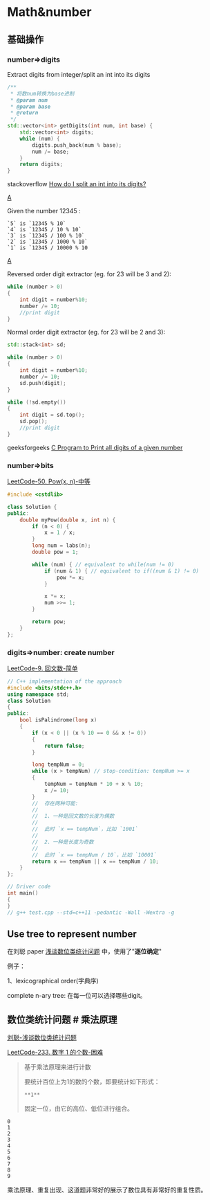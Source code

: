 # Math&number



## 基础操作

### number=>digits

Extract digits from integer/split an int into its digits

```c++
/**
 * 将数num转换为base进制
 * @param num 
 * @param base 
 * @return 
 */
std::vector<int> getDigits(int num, int base) {
    std::vector<int> digits;
    while (num) {
        digits.push_back(num % base);
        num /= base;
    }
    return digits;
}

```





stackoverflow [How do I split an int into its digits?](https://stackoverflow.com/questions/4261589/how-do-i-split-an-int-into-its-digits)

[A](https://stackoverflow.com/a/4261638)

Given the number 12345 :

```
`5` is `12345 % 10`
`4` is `12345 / 10 % 10`
`3` is `12345 / 100 % 10`
`2` is `12345 / 1000 % 10`
`1` is `12345 / 10000 % 10
```

[A](https://stackoverflow.com/a/4261624)

Reversed order digit extractor (eg. for 23 will be 3 and 2):

```cpp
while (number > 0)
{
    int digit = number%10;
    number /= 10;
    //print digit
}
```

Normal order digit extractor (eg. for 23 will be 2 and 3):

```cpp
std::stack<int> sd;

while (number > 0)
{
    int digit = number%10;
    number /= 10;
    sd.push(digit);
}

while (!sd.empty())
{
    int digit = sd.top();
    sd.pop();
    //print digit
}
```

geeksforgeeks [C Program to Print all digits of a given number](https://www.geeksforgeeks.org/c-program-to-print-all-digits-of-a-given-number/)

### number=>bits

[LeetCode-50. Pow(x, n)-中等](https://leetcode.cn/problems/powx-n/) 

```c++
#include <cstdlib>

class Solution {
public:
    double myPow(double x, int n) {
        if (n < 0) {
            x = 1 / x;
        }
        long num = labs(n);
        double pow = 1;

        while (num) { // equivalent to while(num != 0)
            if (num & 1) { // equivalent to if((num & 1) != 0)
                pow *= x;
            }

            x *= x;
            num >>= 1;
        }

        return pow;
    }
};
```



### digits=>number:  create number



[LeetCode-9. 回文数-简单](https://leetcode.cn/problems/palindrome-number/) 



```c++
// C++ implementation of the approach
#include <bits/stdc++.h>
using namespace std;
class Solution
{
public:
	bool isPalindrome(long x)
	{
		if (x < 0 || (x % 10 == 0 && x != 0))
		{
			return false;
		}

		long tempNum = 0;
		while (x > tempNum) // stop-condition: tempNum >= x
		{
			tempNum = tempNum * 10 + x % 10;
			x /= 10;
		}
		//	存在两种可能:
		//
		//	1、一种是回文数的长度为偶数
		//
		//	此时 `x == tempNum`，比如 `1001`
		//
		//	2、一种是长度为奇数
		//
		//	此时 `x == tempNum / 10`，比如 `10001`
		return x == tempNum || x == tempNum / 10;
	}
};

// Driver code
int main()
{
}
// g++ test.cpp --std=c++11 -pedantic -Wall -Wextra -g


```



## Use tree to represent number



在刘聪 paper [浅谈数位类统计问题](https://www.gydoc.com/p-5722.html) 中，使用了"**逐位确定**"

例子：

1、lexicographical order(字典序)

complete n-ary tree: 在每一位可以选择哪些digit。





## 数位类统计问题 # 乘法原理

[刘聪-浅谈数位类统计问题](https://www.gydoc.com/p-5722.html)  



[LeetCode-233. 数字 1 的个数-困难](https://leetcode.cn/problems/number-of-digit-one/) 

> 基于乘法原理来进行计数
>
> 要统计百位上为1的数的个数，即要统计如下形式：
>
> ```
> **1**
> ```
>
> 固定一位，由它的高位、低位进行组合。
>
> 

```
0
1
2
3
4
5
6
7
8
9
```

乘法原理、重复出现、这道题非常好的展示了数位具有非常好的重复性质。

